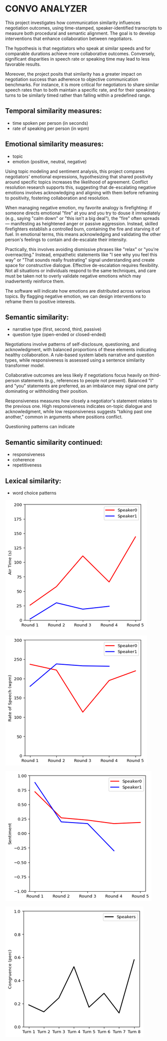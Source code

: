 # CONVO ANALYZER

This project investigates how communication similarity influences negotiation outcomes, using time-stamped, speaker-identified transcripts to measure both procedural and semantic alignment. The goal is to develop interventions that enhance collaboration between negotiators.

The hypothesis is that negotiators who speak at similar speeds and for comparable durations achieve more collaborative outcomes. Conversely, significant disparities in speech rate or speaking time may lead to less favorable results.

Moreover, the project posits that similarity has a greater impact on negotiation success than adherence to objective communication benchmarks. For instance, it is more critical for negotiators to share similar speech rates than to both maintain a specific rate, and for their speaking turns to be similarly timed rather than falling within a predefined range.

## Temporal similarity measures:
 
- time spoken per person (in seconds)
- rate of speaking per person (in wpm)

## Emotional similarity measures:

- topic
- emotion (positive, neutral, negative)

Using topic modeling and sentiment analysis, this project compares negotiators' emotional expressions, hypothesizing that shared positivity around specific topics increases the likelihood of agreement. Conflict resolution research supports this, suggesting that de-escalating negative emotions involves acknowledging and aligning with them before reframing to positivity, fostering collaboration and resolution.

When managing negative emotion, my favorite analogy is firefighting: if someone directs emotional "fire" at you and you try to douse it immediately (e.g., saying "calm down" or "this isn’t a big deal"), the "fire" often spreads — manifesting as heightened anger or passive aggression. Instead, skilled firefighters establish a controlled burn, containing the fire and starving it of fuel. In emotional terms, this means acknowledging and validating the other person's feelings to contain and de-escalate their intensity.

Practically, this involves avoiding dismissive phrases like "relax" or "you're overreacting." Instead, empathetic statements like "I see why you feel this way" or "That sounds really frustrating" signal understanding and create space for constructive dialogue. Effective de-escalation requires flexibility. Not all situations or individuals respond to the same techniques, and care must be taken not to overly validate negative emotions which may inadvertently reinforce them. 

The software will indicate how emotions are distributed across various topics. By flagging negative emotion, we can design interventions to reframe them to positive interests. 

## Semantic similarity:

- narrative type (first, second, third, passive)
- question type (open-ended or closed-ended)

Negotiations involve patterns of self-disclosure, questioning, and acknowledgment, with balanced proportions of these elements indicating healthy collaboration. A rule-based system labels narrative and question types, while responsiveness is assessed using a sentence similarity transformer model.

Collaborative outcomes are less likely if negotiations focus heavily on third-person statements (e.g., references to people not present). Balanced "I" and "you" statements are preferred, as an imbalance may signal one party dominating or withholding their position.

Responsiveness measures how closely a negotiator's statement relates to the previous one. High responsiveness indicates on-topic dialogue and acknowledgment, while low responsiveness suggests "talking past one another," common in arguments where positions conflict.

Questioning patterns can indicate 

## Semantic similarity continued:

- responsiveness
- coherence
- repetitiveness


## Lexical similarity:

- word choice patterns


![alt text](https://github.com/mkstp/convo-analyzer/blob/main/demoContent/airtime.png?raw=true)

![alt text](https://github.com/mkstp/convo-analyzer/blob/main/demoContent/speechrate.png?raw=true)



![alt text](https://github.com/mkstp/convo-analyzer/blob/main/demoContent/sentiment.png?raw=true)


![alt text](https://github.com/mkstp/convo-analyzer/blob/main/demoContent/congruence.png?raw=true)

